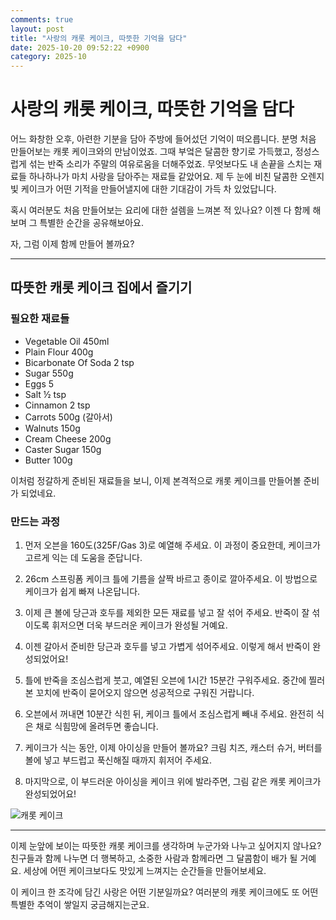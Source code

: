```yaml
---
comments: true
layout: post
title: "사랑의 캐롯 케이크, 따뜻한 기억을 담다"
date: 2025-10-20 09:52:22 +0900
category: 2025-10
---
```


# 사랑의 캐롯 케이크, 따뜻한 기억을 담다

어느 화창한 오후, 아련한 기분을 담아 주방에 들어섰던 기억이 떠오릅니다. 분명 처음 만들어보는 캐롯 케이크와의 만남이었죠. 그때 부엌은 달콤한 향기로 가득했고, 정성스럽게 섞는 반죽 소리가 주말의 여유로움을 더해주었죠. 무엇보다도 내 손끝을 스치는 재료들 하나하나가 마치 사랑을 담아주는 재료들 같았어요. 제 두 눈에 비친 달콤한 오렌지빛 케이크가 어떤 기적을 만들어낼지에 대한 기대감이 가득 차 있었답니다.

혹시 여러분도 처음 만들어보는 요리에 대한 설렘을 느껴본 적 있나요? 이젠 다 함께 해보며 그 특별한 순간을 공유해보아요. 

자, 그럼 이제 함께 만들어 볼까요? 

---

## 따뜻한 캐롯 케이크 집에서 즐기기

### 필요한 재료들

- Vegetable Oil 450ml  
- Plain Flour 400g  
- Bicarbonate Of Soda 2 tsp  
- Sugar 550g  
- Eggs 5  
- Salt ½ tsp  
- Cinnamon 2 tsp  
- Carrots 500g (갈아서)  
- Walnuts 150g  
- Cream Cheese 200g  
- Caster Sugar 150g  
- Butter 100g  

이처럼 정갈하게 준비된 재료들을 보니, 이제 본격적으로 캐롯 케이크를 만들어볼 준비가 되었네요. 

### 만드는 과정

1. 먼저 오븐을 160도(325F/Gas 3)로 예열해 주세요. 이 과정이 중요한데, 케이크가 고르게 익는 데 도움을 준답니다. 

2. 26cm 스프링폼 케이크 틀에 기름을 살짝 바르고 종이로 깔아주세요. 이 방법으로 케이크가 쉽게 빠져 나온답니다. 

3. 이제 큰 볼에 당근과 호두를 제외한 모든 재료를 넣고 잘 섞어 주세요. 반죽이 잘 섞이도록 휘저으면 더욱 부드러운 케이크가 완성될 거예요. 

4. 이젠 갈아서 준비한 당근과 호두를 넣고 가볍게 섞어주세요. 이렇게 해서 반죽이 완성되었어요!

5. 틀에 반죽을 조심스럽게 붓고, 예열된 오븐에 1시간 15분간 구워주세요. 중간에 찔러본 꼬치에 반죽이 묻어오지 않으면 성공적으로 구워진 거랍니다. 

6. 오븐에서 꺼내면 10분간 식힌 뒤, 케이크 틀에서 조심스럽게 빼내 주세요. 완전히 식은 채로 식힘망에 올려두면 좋습니다.

7. 케이크가 식는 동안, 이제 아이싱을 만들어 볼까요? 크림 치즈, 캐스터 슈거, 버터를 볼에 넣고 부드럽고 푹신해질 때까지 휘저어 주세요. 

8. 마지막으로, 이 부드러운 아이싱을 케이크 위에 발라주면, 그림 같은 캐롯 케이크가 완성되었어요! 

![캐롯 케이크](https://www.themealdb.com/images/media/meals/vrspxv1511722107.jpg)

---

이제 눈앞에 보이는 따뜻한 캐롯 케이크를 생각하며 누군가와 나누고 싶어지지 않나요? 친구들과 함께 나누면 더 행복하고, 소중한 사람과 함께라면 그 달콤함이 배가 될 거예요. 세상에 어떤 케이크보다도 맛있게 느껴지는 순간들을 만들어보세요. 

이 케이크 한 조각에 담긴 사랑은 어떤 기분일까요? 여러분의 캐롯 케이크에도 또 어떤 특별한 추억이 쌓일지 궁금해지는군요.